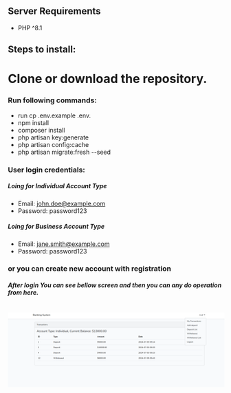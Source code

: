 ## Server Requirements

- PHP ^8.1

## Steps to install:

# Clone or download the repository.

<h3>Run following commands:</h3>

- run cp .env.example .env.
- npm install
- composer install
- php artisan key:generate
- php artisan config:cache
- php artisan migrate:fresh --seed

<h3>User login credentials:</h3>
<h5>Loing for Individual Account Type</h5>

- Email: john.doe@example.com
- Password: password123

<h5>Loing for Business Account Type</h5>

- Email: jane.smith@example.com
- Password: password123

<h3>or you can create new account with registration</h3>

<h5>After login You can see bellow screen and then you can any do operation from here.</h5>

<h1 align="center"><img src="public/images/bms.png"></h1>